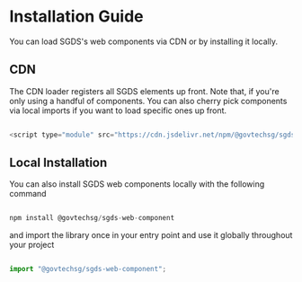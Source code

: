 # Installation Guide

You can load SGDS's web components via CDN or by installing it locally. 
<!-- <s>If you're using a framework, make sure to check out the pages for React, Vue, and Angular for additional information.</s> -->

## CDN

The CDN loader registers all SGDS elements up front. Note that, if you're only using a handful of components. You can also cherry pick components via local imports if you want to load specific ones up front.

```js

<script type="module" src="https://cdn.jsdelivr.net/npm/@govtechsg/sgds-web-component"></script>

```

## Local Installation

You can also install SGDS web components locally with the following command

```js

npm install @govtechsg/sgds-web-component

```

and import the library once in your entry point and use it globally throughout your project

```js

import "@govtechsg/sgds-web-component";

```

